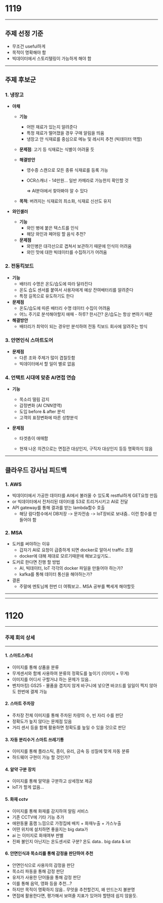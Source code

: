 # 1119

------

## 주제 선정 기준

- 무조건 useful하게
- 목적이 명확해야 함
- 빅데이터에서 스토리텔링이 가능하게 해야 함

------

## 주제 후보군

### 1. 냉장고

* __야채__

  * __기능__

    - 어떤 재료가 있는지 알려준다
    - 특정 재료가 떨어졌을 경우 구매 알림을 띄움
    - 냉장고 안 식재료를 중심으로 메뉴 및 레시피 추천 (빅데이터 역할)

  * __문제점__: 고기 등 식재료는 식별이 어려울 듯

  * __해결방안__

    * 영수증 스캔으로 모든 종류 식재료를 등록 가능

    * OCR스캐너 - 14만원... 일반 카메라로 가능한지 확인할 것

      => AI분야에서 찾아봐야 알 수 있다

  * __목적__: 버려지는 식재료의 최소화, 식재료 신선도 유지

* __와인셀러__

  * __기능__
    * 와인 병에 붙은 텍스트를 인식
    * 해당 와인과 페어링 할 음식 추천?
  * __문제점__
    * 와인병은 대각선으로 겹쳐서 보관하기 때문에 인식이 어려움
    * 와인 맛에 대한 빅데이터를 수집하기가 어려움



### 2. 전동킥보드

* __기능__ 
  * 배터리 수명은 온도/습도에 따라 달라진다
  * 온도 습도 센서를 붙여서 사용자에게 예상 잔여배터리를 알려준다
  * 특정 길목으로 유도하기도 한다
* __문제점__
  * 온도/습도에 따른 배터리 수명 데이터 수집이 어려움
  * 어느 주기로 분석해야할지 애매 - 하루? 한시간? 온/습도는 항상 변하기 때문
* __해결방안__
  * 배터리가 최악이 되는 경우만 분석하여 전동 킥보드 회사에 알려주는 방식



### 3. 안면인식 스마트도어

* __문제점__
  * 다른 조와 주제가 많이 겹칠듯함
  * 빅데이터에서 할 일이 별로 없음



### 4. 언택트 시대에 맞춘 AI면접 연습

* __기능__

  * 목소리 떨림 감지
  * 감정변화 (AI CNN영역)
  * 도입 before & after 분석
  * 고객의 표정변화에 따른 성향분석

* __문제점__

  * 타겟층이 애매함

  * 현재 나온 의견으로는 면접관 대상인지, 구직자 대상인지 등등 명확하지 않음

    

***

## 클라우드 강사님 피드백

### 1. AWS

* 빅데이터에서 가공한 데이터를 AI에서 불러올 수 있도록 restful하게 GET요청 만듬
* or 빅데이터에서 전처리된 데이터를 S3로 트리거시키고 AI로 전달
* API gateway를 통해 결과를 받는 lambda함수 호출
  * 해당 람다함수에서 DB저장 -> 문자전송 -> IoT장비로 보내줌.. 이런 함수를 만들어야 함



### 2. MSA

* 도커를 써야하는 이유
  * 갑자기 AI로 요청이 급증하게 되면 docker로 알아서 traffic 조절
  * docker에 대해 제대로 모르기때문에 해보고싶기도..
* 도커로 한다면 진행 할 방법
  * AI, 빅데이터, IoT 각각의 docker 파일을 만들어야 하는가?
  * kafka를 통해 데이터 통신을 해야하는가?
* 결론
  * 주말에 멘토님께 한번 더 여쭤보고.. MSA 공부를 빡세게 해야할듯


------
------
# 1120

------

### 주제 회의 상세

------

#### 1. 스마트스캐너

- 이미지를 통해 상품을 분류
- 무게센서와 함께 사용하여 분류의 정확도를 높이기 (이미지 + 무게)
- 이미지를 어디서 구할거냐 하는 문제가 있음..
- 벤치마킹) GS25 - 물품을 겹치지 않게 바구니에 넣으면 바코드를 일일이 찍지 않아도 한번에 결제 가능



#### 2. 스마트 주차장

- 주차장 전체 이미지를 통해 주차된 차량의 수, 빈 자리 수를 판단
- 정확도가 높지 않다는 문제점 있음
- 거리 센서 등을 함께 활용하면 정확도를 높일 수 있을 것으로 판단



#### 3. 자동 분리수거 스마트 쓰레기통

- 이미지를 통해 플라스틱, 종이, 유리, 금속 등 성질에 맞게 자동 분류
- 하드웨어 구현이 가능 할 것인가?



#### 4. 알약 구분 장치

- 이미지를 통해 알약을 구분하고 상세정보 제공
- IoT가 할게 없음...



#### 5. 화재 cctv

- 이미지를 통해 화재를 감지하여 알림 서비스
- 기존 CCTV에 기타 기능 추가
- 애완동물 홈캠 느낌으로 가정집에 배치 + 화재누출 + 가스누출
- 어떤 위치에 설치하면 좋을지는 big data가
- ai 는 이미지로 화재여부 판별
- 진짜 불인지 아닌지는 온도센서로 구분? 온도 data.. big data & iot



#### 6. 안면인식과 목소리를 통해 감정을 판단하여 추천

- 안면인식으로 사용자의 감정을 판단
- 목소리 파동을 통해 감정 판단
- 유저가 사용한 단어들을 통해 감정 판단
- 이를 통해 음악, 영화 등을 추천...?
- 하지만 목적이 명확하지 않음.. 무엇을 추천할건지, 왜 만드는지 불분명
- 면접에 활용한다면, 평가해서 보여줄 지표가 있어야 할텐데 쉽지 않을듯.
